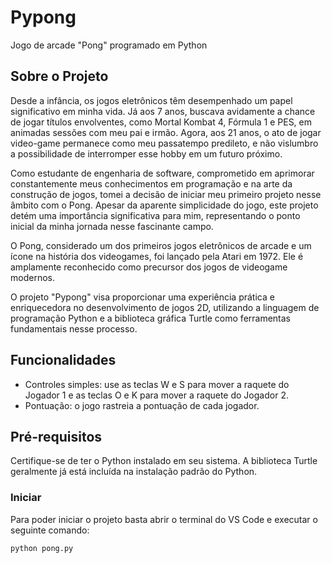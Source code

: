# Pypong
Jogo de arcade "Pong" programado em Python

## Sobre o Projeto
Desde a infância, os jogos eletrônicos têm desempenhado um papel significativo em minha vida. Já aos 7 anos, buscava avidamente a chance de jogar títulos envolventes, como Mortal Kombat 4, Fórmula 1 e PES, em animadas sessões com meu pai e irmão. Agora, aos 21 anos, o ato de jogar video-game permanece como meu passatempo predileto, e não vislumbro a possibilidade de interromper esse hobby em um futuro próximo.

Como estudante de engenharia de software, comprometido em aprimorar constantemente meus conhecimentos em programação e na arte da construção de jogos, tomei a decisão de iniciar meu primeiro projeto nesse âmbito com o Pong. Apesar da aparente simplicidade do jogo, este projeto detém uma importância significativa para mim, representando o ponto inicial da minha jornada nesse fascinante campo.

O Pong, considerado um dos primeiros jogos eletrônicos de arcade e um ícone na história dos videogames, foi lançado pela Atari em 1972. Ele é amplamente reconhecido como precursor dos jogos de videogame modernos.

O projeto "Pypong" visa proporcionar uma experiência prática e enriquecedora no desenvolvimento de jogos 2D, utilizando a linguagem de programação Python e a biblioteca gráfica Turtle como ferramentas fundamentais nesse processo.

## Funcionalidades
- Controles simples: use as teclas W e S para mover a raquete do Jogador 1 e as teclas O e K para mover a raquete do Jogador 2.
- Pontuação: o jogo rastreia a pontuação de cada jogador.

## Pré-requisitos
Certifique-se de ter o Python instalado em seu sistema. A biblioteca Turtle geralmente já está incluída na instalação padrão do Python.

### Iniciar
Para poder iniciar o projeto basta abrir o terminal do VS Code e executar o seguinte comando:

```bash
python pong.py

 
